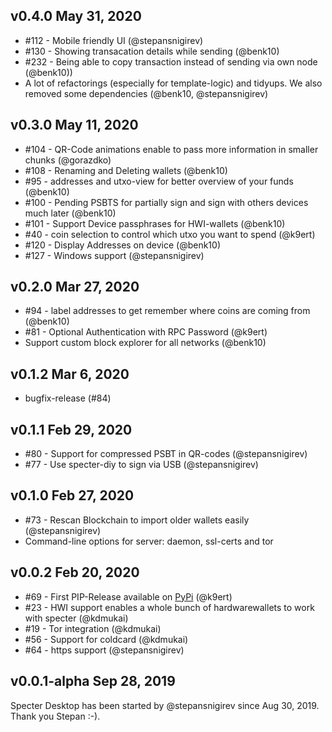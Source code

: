 ## v0.4.0 May 31, 2020
- #112 - Mobile friendly UI (@stepansnigirev)
- #130 - Showing transacation details while sending (@benk10)
- #232 - Being able to copy transaction instead of sending via own node (@benk10))
- A lot of refactorings (especially for template-logic) and tidyups. We also removed some dependencies (@benk10, @stepansnigirev)

## v0.3.0 May 11, 2020
- #104 - QR-Code animations enable to pass more information in smaller chunks (@gorazdko)
- #108 - Renaming and Deleting wallets (@benk10)
- #95 - addresses and utxo-view for better overview of your funds (@benk10)
- #100 - Pending PSBTS for partially sign and sign with others devices much later (@benk10)
- #101 - Support Device passphrases for HWI-wallets (@benk10)
- #40 - coin selection to control which utxo you want to spend (@k9ert)
- #120 - Display Addresses on device (@benk10)
- #127 - Windows support (@stepansnigirev)

## v0.2.0 Mar 27, 2020
- #94 - label addresses to get remember where coins are coming from (@benk10)
- #81 - Optional Authentication with RPC Password (@k9ert)
- Support custom block explorer for all networks (@benk10)

## v0.1.2 Mar 6, 2020
- bugfix-release (#84)

## v0.1.1 Feb 29, 2020
- #80 - Support for compressed PSBT in QR-codes (@stepansnigirev)
- #77 - Use specter-diy to sign via USB (@stepansnigirev)

## v0.1.0 Feb 27, 2020
- #73 - Rescan Blockchain to import older wallets easily (@stepansnigirev)
- Command-line options for server: daemon, ssl-certs and tor

## v0.0.2 Feb 20, 2020
- #69 - First PIP-Release available on [PyPi](https://pypi.org/project/cryptoadvance.specter/#history) (@k9ert)
- #23 - HWI support enables a whole bunch of hardwarewallets to work with specter (@kdmukai)
- #19 - Tor integration (@kdmukai)
- #56 - Support for coldcard (@kdmukai)
- #64 - https support (@stepansnigirev)

## v0.0.1-alpha Sep 28, 2019
Specter Desktop has been started by @stepansnigirev since Aug 30, 2019.
Thank you Stepan :-).
